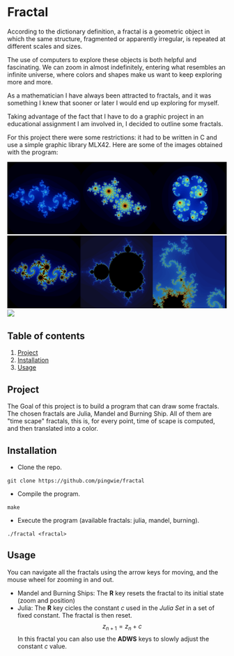 # Fractal
According to the dictionary definition, a fractal is a geometric object in which the same structure, fragmented or apparently irregular, is repeated at different scales and sizes.

The use of computers to explore these objects is both helpful and fascinating. We can zoom in almost indefinitely, entering what resembles an infinite universe, where colors and shapes make us want to keep exploring more and more.

As a mathematician I have always been attracted to fractals, and it was something I knew that sooner or later I would end up exploring for myself.

Taking advantage of the fact that I have to do a graphic project in an educational assignment I am involved in, I decided to outline some fractals.

For this project there were some restrictions: it had to be written in C and use a simple graphic library <a name="https://github.com/codam-coding-college/MLX42">MLX42</a>.
Here are some of the images obtained with the program:

<img src="images/comb1.png" width="600">
<img src="images/comb2.png" width="600">
<img src="images/animac.gif" width="600">

## Table of contents
1. [Project](#project)
2. [Installation](#installation)
3. [Usage](#usage)

## Project <a name="project"></a>
The Goal of this project is to build a program that can draw some fractals. The chosen fractals are Julia, Mandel and Burning Ship. All of them are "time scape" fractals, this is, for every point, time of scape is computed, and then translated into a color.

## Installation <a name="installation"></a>
- Clone the repo.
```
git clone https://github.com/pingwie/fractal
```
- Compile the program.
```
make
```
- Execute the program (available fractals: julia, mandel, burning).
```
./fractal <fractal>
```
## Usage <a name="usage"></a>
You can navigate all the fractals using the arrow keys for moving, and the mouse wheel for zooming in and out.
- Mandel and Burning Ships:
The **R** key resets the fractal to its initial state (zoom and position)
- Julia:
The **R** key cicles the constant *c* used in the *Julia Set* in a set of fixed constant. The fractal is then reset.
$$z_{n+1} = z_{n} + c$$
In this fractal you can also use the **ADWS** keys to slowly adjust the constant *c* value.
